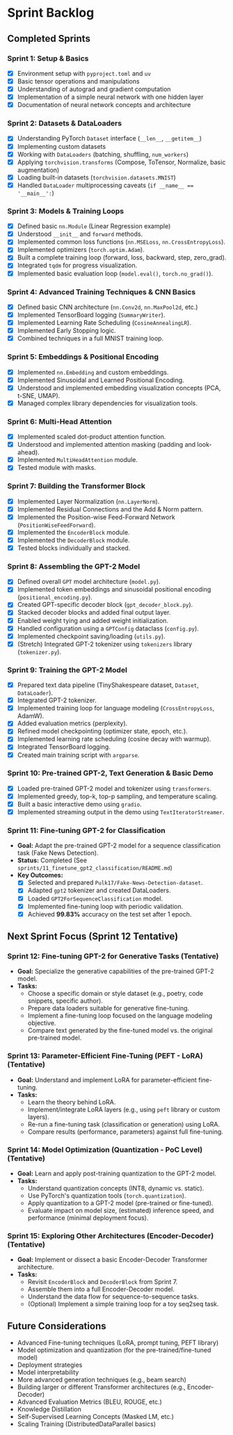 # Sprint Backlog

## Completed Sprints

### Sprint 1: Setup & Basics

- [x] Environment setup with `pyproject.toml` and `uv`
- [x] Basic tensor operations and manipulations
- [x] Understanding of autograd and gradient computation
- [x] Implementation of a simple neural network with one hidden layer
- [x] Documentation of neural network concepts and architecture

### Sprint 2: Datasets & DataLoaders

- [x] Understanding PyTorch `Dataset` interface (`__len__`, `__getitem__`)
- [x] Implementing custom datasets
- [x] Working with `DataLoaders` (batching, shuffling, `num_workers`)
- [x] Applying `torchvision.transforms` (Compose, ToTensor, Normalize, basic augmentation)
- [x] Loading built-in datasets (`torchvision.datasets.MNIST`)
- [x] Handled `DataLoader` multiprocessing caveats (`if __name__ == '__main__':`)

### Sprint 3: Models & Training Loops

- [x] Defined basic `nn.Module` (Linear Regression example)
- [x] Understood `__init__` and `forward` methods.
- [x] Implemented common loss functions (`nn.MSELoss`, `nn.CrossEntropyLoss`).
- [x] Implemented optimizers (`torch.optim.Adam`).
- [x] Built a complete training loop (forward, loss, backward, step, zero_grad).
- [x] Integrated `tqdm` for progress visualization.
- [x] Implemented basic evaluation loop (`model.eval()`, `torch.no_grad()`).

### Sprint 4: Advanced Training Techniques & CNN Basics

- [x] Defined basic CNN architecture (`nn.Conv2d`, `nn.MaxPool2d`, etc.)
- [x] Implemented TensorBoard logging (`SummaryWriter`).
- [x] Implemented Learning Rate Scheduling (`CosineAnnealingLR`).
- [x] Implemented Early Stopping logic.
- [x] Combined techniques in a full MNIST training loop.

### Sprint 5: Embeddings & Positional Encoding

- [x] Implemented `nn.Embedding` and custom embeddings.
- [x] Implemented Sinusoidal and Learned Positional Encoding.
- [x] Understood and implemented embedding visualization concepts (PCA, t-SNE, UMAP).
- [x] Managed complex library dependencies for visualization tools.

### Sprint 6: Multi-Head Attention

- [x] Implemented scaled dot-product attention function.
- [x] Understood and implemented attention masking (padding and look-ahead).
- [x] Implemented `MultiHeadAttention` module.
- [x] Tested module with masks.

### Sprint 7: Building the Transformer Block

- [x] Implemented Layer Normalization (`nn.LayerNorm`).
- [x] Implemented Residual Connections and the Add & Norm pattern.
- [x] Implemented the Position-wise Feed-Forward Network (`PositionWiseFeedForward`).
- [x] Implemented the `EncoderBlock` module.
- [x] Implemented the `DecoderBlock` module.
- [x] Tested blocks individually and stacked.

### Sprint 8: Assembling the GPT-2 Model

- [x] Defined overall `GPT` model architecture (`model.py`).
- [x] Implemented token embeddings and sinusoidal positional encoding (`positional_encoding.py`).
- [x] Created GPT-specific decoder block (`gpt_decoder_block.py`).
- [x] Stacked decoder blocks and added final output layer.
- [x] Enabled weight tying and added weight initialization.
- [x] Handled configuration using a `GPTConfig` dataclass (`config.py`).
- [x] Implemented checkpoint saving/loading (`utils.py`).
- [x] (Stretch) Integrated GPT-2 tokenizer using `tokenizers` library (`tokenizer.py`).

### Sprint 9: Training the GPT-2 Model

- [x] Prepared text data pipeline (TinyShakespeare dataset, `Dataset`, `DataLoader`).
- [x] Integrated GPT-2 tokenizer.
- [x] Implemented training loop for language modeling (`CrossEntropyLoss`, AdamW).
- [x] Added evaluation metrics (perplexity).
- [x] Refined model checkpointing (optimizer state, epoch, etc.).
- [x] Implemented learning rate scheduling (cosine decay with warmup).
- [x] Integrated TensorBoard logging.
- [x] Created main training script with `argparse`.

### Sprint 10: Pre-trained GPT-2, Text Generation & Basic Demo

- [x] Loaded pre-trained GPT-2 model and tokenizer using `transformers`.
- [x] Implemented greedy, top-k, top-p sampling, and temperature scaling.
- [x] Built a basic interactive demo using `gradio`.
- [x] Implemented streaming output in the demo using `TextIteratorStreamer`.

### Sprint 11: Fine-tuning GPT-2 for Classification

- **Goal:** Adapt the pre-trained GPT-2 model for a sequence classification task (Fake News Detection).
- **Status:** Completed (See `sprints/11_finetune_gpt2_classification/README.md`)
- **Key Outcomes:**
  - [x] Selected and prepared `Pulk17/Fake-News-Detection-dataset`.
  - [x] Adapted `gpt2` tokenizer and created DataLoaders.
  - [x] Loaded `GPT2ForSequenceClassification` model.
  - [x] Implemented fine-tuning loop with periodic validation.
  - [x] Achieved **99.83%** accuracy on the test set after 1 epoch.

## Next Sprint Focus (Sprint 12 Tentative)

### Sprint 12: Fine-tuning GPT-2 for Generative Tasks (Tentative)

- **Goal:** Specialize the generative capabilities of the pre-trained GPT-2 model.
- **Tasks:**
  - Choose a specific domain or style dataset (e.g., poetry, code snippets, specific author).
  - Prepare data loaders suitable for generative fine-tuning.
  - Implement a fine-tuning loop focused on the language modeling objective.
  - Compare text generated by the fine-tuned model vs. the original pre-trained model.

### Sprint 13: Parameter-Efficient Fine-Tuning (PEFT - LoRA) (Tentative)

- **Goal:** Understand and implement LoRA for parameter-efficient fine-tuning.
- **Tasks:**
  - Learn the theory behind LoRA.
  - Implement/integrate LoRA layers (e.g., using `peft` library or custom layers).
  - Re-run a fine-tuning task (classification or generation) using LoRA.
  - Compare results (performance, parameters) against full fine-tuning.

### Sprint 14: Model Optimization (Quantization - PoC Level) (Tentative)

- **Goal:** Learn and apply post-training quantization to the GPT-2 model.
- **Tasks:**
  - Understand quantization concepts (INT8, dynamic vs. static).
  - Use PyTorch's quantization tools (`torch.quantization`).
  - Apply quantization to a GPT-2 model (pre-trained or fine-tuned).
  - Evaluate impact on model size, (estimated) inference speed, and performance (minimal deployment focus).

### Sprint 15: Exploring Other Architectures (Encoder-Decoder) (Tentative)

- **Goal:** Implement or dissect a basic Encoder-Decoder Transformer architecture.
- **Tasks:**
  - Revisit `EncoderBlock` and `DecoderBlock` from Sprint 7.
  - Assemble them into a full Encoder-Decoder model.
  - Understand the data flow for sequence-to-sequence tasks.
  - (Optional) Implement a simple training loop for a toy seq2seq task.

## Future Considerations

- Advanced Fine-tuning techniques (LoRA, prompt tuning, PEFT library)
- Model optimization and quantization (for the pre-trained/fine-tuned model)
- Deployment strategies
- Model interpretability
- More advanced generation techniques (e.g., beam search)
- Building larger or different Transformer architectures (e.g., Encoder-Decoder)
- Advanced Evaluation Metrics (BLEU, ROUGE, etc.)
- Knowledge Distillation
- Self-Supervised Learning Concepts (Masked LM, etc.)
- Scaling Training (DistributedDataParallel basics)
